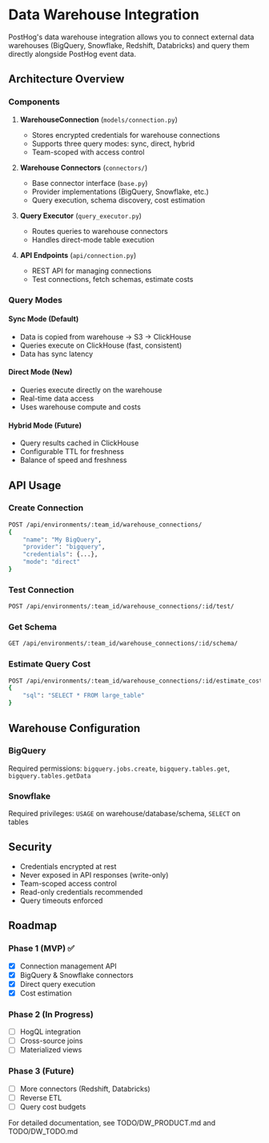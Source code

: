# Data Warehouse Integration

PostHog's data warehouse integration allows you to connect external data warehouses (BigQuery, Snowflake, Redshift, Databricks) and query them directly alongside PostHog event data.

## Architecture Overview

### Components

1. **WarehouseConnection** (`models/connection.py`)
   - Stores encrypted credentials for warehouse connections
   - Supports three query modes: sync, direct, hybrid
   - Team-scoped with access control

2. **Warehouse Connectors** (`connectors/`)
   - Base connector interface (`base.py`)
   - Provider implementations (BigQuery, Snowflake, etc.)
   - Query execution, schema discovery, cost estimation

3. **Query Executor** (`query_executor.py`)
   - Routes queries to warehouse connectors
   - Handles direct-mode table execution

4. **API Endpoints** (`api/connection.py`)
   - REST API for managing connections
   - Test connections, fetch schemas, estimate costs

### Query Modes

#### Sync Mode (Default)
- Data is copied from warehouse → S3 → ClickHouse
- Queries execute on ClickHouse (fast, consistent)
- Data has sync latency

#### Direct Mode (New)
- Queries execute directly on the warehouse
- Real-time data access
- Uses warehouse compute and costs

#### Hybrid Mode (Future)
- Query results cached in ClickHouse
- Configurable TTL for freshness
- Balance of speed and freshness

## API Usage

### Create Connection
```bash
POST /api/environments/:team_id/warehouse_connections/
{
    "name": "My BigQuery",
    "provider": "bigquery",
    "credentials": {...},
    "mode": "direct"
}
```

### Test Connection
```bash
POST /api/environments/:team_id/warehouse_connections/:id/test/
```

### Get Schema
```bash
GET /api/environments/:team_id/warehouse_connections/:id/schema/
```

### Estimate Query Cost
```bash
POST /api/environments/:team_id/warehouse_connections/:id/estimate_cost/
{
    "sql": "SELECT * FROM large_table"
}
```

## Warehouse Configuration

### BigQuery
Required permissions: `bigquery.jobs.create`, `bigquery.tables.get`, `bigquery.tables.getData`

### Snowflake
Required privileges: `USAGE` on warehouse/database/schema, `SELECT` on tables

## Security

- Credentials encrypted at rest
- Never exposed in API responses (write-only)
- Team-scoped access control
- Read-only credentials recommended
- Query timeouts enforced

## Roadmap

### Phase 1 (MVP) ✅
- [x] Connection management API
- [x] BigQuery & Snowflake connectors
- [x] Direct query execution
- [x] Cost estimation

### Phase 2 (In Progress)
- [ ] HogQL integration
- [ ] Cross-source joins
- [ ] Materialized views

### Phase 3 (Future)
- [ ] More connectors (Redshift, Databricks)
- [ ] Reverse ETL
- [ ] Query cost budgets

For detailed documentation, see TODO/DW_PRODUCT.md and TODO/DW_TODO.md
